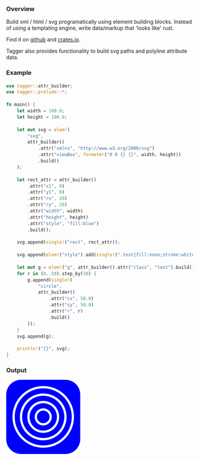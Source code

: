 ### Overview

Build xml / html / svg programatically using element building blocks.
Instead of using a templating engine, write data/markup that 'looks like' rust.

Find it on [github](https://github.com/tiby312/tagger) and [crates.io](https://crates.io/crates/tagger).

Tagger also provides functionality to build svg paths and polyline attribute data.

### Example

```rust
use tagger::attr_builder;
use tagger::prelude::*;

fn main() {
    let width = 100.0;
    let height = 100.0;

    let mut svg = elem!(
        "svg",
        attr_builder()
            .attr("xmlns", "http://www.w3.org/2000/svg")
            .attr("viewBox", formatm!("0 0 {} {}", width, height))
            .build()
    );

    let rect_attr = attr_builder()
        .attr("x1", 0)
        .attr("y1", 0)
        .attr("rx", 20)
        .attr("ry", 20)
        .attr("width", width)
        .attr("height", height)
        .attr("style", "fill:blue")
        .build();

    svg.append(single!("rect", rect_attr));

    svg.append(elem!("style").add(single!(".test{fill:none;stroke:white;stroke-width:3}")));

    let mut g = elem!("g", attr_builder().attr("class", "test").build());
    for r in (0..50).step_by(10) {
        g.append(single!(
            "circle",
            attr_builder()
                .attr("cx", 50.0)
                .attr("cy", 50.0)
                .attr("r", r)
                .build()
        ));
    }
    svg.append(g);

    println!("{}", svg);
}

```




### Output


<img src="./assets/svg_example.svg" alt="demo">
